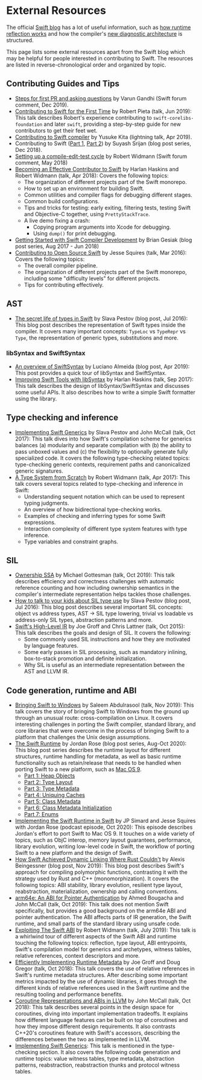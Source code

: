 # External Resources

The official [Swift blog](https://swift.org/blog/) has a lot of useful
information, such as [how runtime reflection works][mirror-post] and how the
compiler's [new diagnostic architecture][diagnostic-arch-post] is structured.

[mirror-post]: https://swift.org/blog/how-mirror-works/
[diagnostic-arch-post]: https://swift.org/blog/new-diagnostic-arch-overview/

This page lists some external resources apart from the Swift blog which may be
helpful for people interested in contributing to Swift. The resources are listed
in reverse-chronological order and organized by topic.

<!--
Some resources don't fall cleanly into one topic bucket or another; in such a
case we break the tie arbitrarily.
-->

<!--
The textual descriptions should be written in a way that makes it clear
which topics are discussed, and what a potential contributor to Swift
will gain from it. This is usually different from the talk's abstract.
-->

## Contributing Guides and Tips

- [Steps for first PR and asking questions][] by Varun Gandhi (Swift forum
  comment, Dec 2019).
- [Contributing to Swift for the First Time][] by Robert Pieta (talk, Jun 2019):
  This talk describes Robert's experience contributing to
  `swift-corelibs-foundation` and later `swift`, providing a step-by-step guide
  for new contributors to get their feet wet.
- [Contributing to Swift compiler][] by Yusuke Kita (lightning talk, Apr 2019).
- Contributing to Swift ([Part 1][Contributing to Swift - Part 1],
  [Part 2][Contributing to Swift - Part 2]) by Suyash Srijan (blog post series,
  Dec 2018).
- [Setting up a compile-edit-test cycle][] by Robert Widmann (Swift forum
  comment, May 2018)
- [Becoming an Effective Contributor to Swift][] by Harlan Haskins and Robert
  Widmann (talk, Apr 2018): Covers the following topics:
  - The organization of different projects part of the Swift monorepo.
  - How to set up an environment for building Swift.
  - Common utilities and compiler flags for debugging different stages.
  - Common build configurations.
  - Tips and tricks for testing: early exiting, filtering tests,
    testing Swift and Objective-C together, using `PrettyStackTrace`.
  - A live demo fixing a crash:
    - Copying program arguments into Xcode for debugging.
    - Using `dump()` for print debugging.
- [Getting Started with Swift Compiler Development][] by Brian Gesiak (blog post
  series, Aug 2017 - Jun 2018)
- [Contributing to Open Source Swift][] by Jesse Squires (talk, Mar 2016):
  Covers the following topics:
  - The overall compiler pipeline.
  - The organization of different projects part of the Swift monorepo,
    including some "difficulty levels" for different projects.
  - Tips for contributing effectively.

[Steps for first PR and asking questions]:
https://forums.swift.org/t/getting-started-with-swift-compiler-development/31502/2
[Contributing to Swift for the First Time]: https://youtu.be/51j7TrFNKiA
[Contributing to Swift compiler]: https://youtu.be/HAXJsgYniqE
[Contributing to Swift - Part 1]: https://medium.com/kinandcartacreated/contributing-to-swift-part-1-ea19108a2a54
[Contributing to Swift - Part 2]:
https://medium.com/kinandcartacreated/contributing-to-swift-part-2-efebcf7b6c93
[Setting up a compile-edit-test cycle]: https://forums.swift.org/t/need-a-workflow-advice/12536/14
[Becoming an Effective Contributor to Swift]: https://youtu.be/oGJKsp-pZPk
[Getting Started with Swift Compiler Development]: https://modocache.io/getting-started-with-swift-development
[Contributing to Open Source Swift]: https://youtu.be/Ysa2n8ZX-YY

## AST

- [The secret life of types in Swift][] by Slava Pestov (blog post, Jul 2016):
  This blog post describes the representation of Swift types inside the compiler.
  It covers many important concepts: `TypeLoc` vs `TypeRepr` vs `Type`, the
  representation of generic types, substitutions and more.
  <!-- TODO: It would be great to integrate some of the descriptions
       in this blog post into the compiler's own doc comments. -->

[The secret life of types in Swift]: https://medium.com/@slavapestov/the-secret-life-of-types-in-swift-ff83c3c000a5

### libSyntax and SwiftSyntax

- [An overview of SwiftSyntax][] by Luciano Almeida (blog post, Apr 2019):
  This post provides a quick tour of libSyntax and SwiftSyntax.
- [Improving Swift Tools with libSyntax][] by Harlan Haskins (talk, Sep 2017):
  This talk describes the design of libSyntax/SwiftSyntax and discusses some
  useful APIs. It also describes how to write a simple Swift formatter using the
  library.

[An overview of SwiftSyntax]: https://medium.com/@lucianoalmeida1/an-overview-of-swiftsyntax-cf1ae6d53494
[Improving Swift Tools with libSyntax]: https://youtu.be/5ivuYGxW_3M

## Type checking and inference

- [Implementing Swift Generics][] by Slava Pestov and John McCall (talk, Oct 2017):
  This talk dives into how Swift's compilation scheme for generics balances
  (a) modularity and separate compilation with (b) the ability to pass unboxed
  values and (c) the flexibility to optionally generate fully specialized code.
  It covers the following type-checking related topics: type-checking generic
  contexts, requirement paths and canonicalized generic signatures.
- [A Type System from Scratch][] by Robert Widmann (talk, Apr 2017):
  This talk covers several topics related to type-checking and inference in Swift:
  - Understanding sequent notation which can be used to represent typing judgments.
  - An overview of how bidirectional type-checking works.
  - Examples of checking and inferring types for some Swift expressions.
  - Interaction complexity of different type system features with type inference.
  - Type variables and constraint graphs.

[Implementing Swift Generics]: https://youtu.be/ctS8FzqcRug
[A Type System from Scratch]: https://youtu.be/IbjoA5xVUq0

## SIL

- [Ownership SSA][] by Michael Gottesman (talk, Oct 2019): This talk describes
  efficiency and correctness challenges with automatic reference counting and
  how including ownership semantics in the compiler's intermediate representation
  helps tackles those challenges.
- [How to talk to your kids about SIL type use][] by Slava Pestov (blog post,
  Jul 2016): This blog post describes several important SIL concepts: object
  vs address types, AST -> SIL type lowering, trivial vs loadable vs
  address-only SIL types, abstraction patterns and more.
- [Swift's High-Level IR][] by Joe Groff and Chris Lattner (talk, Oct 2015):
  This talk describes the goals and design of SIL. It covers the following:
  - Some commonly used SIL instructions and how they are motivated by language
    features.
  - Some early passes in SIL processing, such as mandatory inlining,
    box-to-stack promotion and definite initialization.
  - Why SIL is useful as an intermediate representation between the AST and
    LLVM IR.

[Ownership SSA]: https://youtu.be/qy3iZPHZ88o
[How to talk to your kids about SIL type use]: https://medium.com/@slavapestov/how-to-talk-to-your-kids-about-sil-type-use-6b45f7595f43
[Swift's High-Level IR]: https://youtu.be/Ntj8ab-5cvE

## Code generation, runtime and ABI

- [Bringing Swift to Windows][] by Saleem Abdulrasool (talk, Nov 2019): This talk
  covers the story of bringing Swift to Windows from the ground up through an unusual
  route: cross-compilation on Linux. It covers interesting challenges in porting
  the Swift compiler, standard library, and core libraries that were overcome in the
  process of bringing Swift to a platform that challenges the Unix design assumptions.
- [The Swift Runtime][] by Jordan Rose (blog post series, Aug-Oct 2020):
  This blog post series describes the runtime layout for different structures,
  runtime handling for metadata, as well as basic runtime functionality such
  as retain/release that needs to be handled when porting Swift to a new
  platform, such as [Mac OS 9][].
  - [Part 1: Heap Objects][]
  - [Part 2: Type Layout][]
  - [Part 3: Type Metadata][]
  - [Part 4: Uniquing Caches][]
  - [Part 5: Class Metadata][]
  - [Part 6: Class Metadata Initialization][]
  - [Part 7: Enums][]
- [Implementing the Swift Runtime in Swift][]
  by JP Simard and Jesse Squires with Jordan Rose (podcast episode, Oct 2020):
  This episode describes Jordan's effort to port Swift to Mac OS 9.
  It touches on a wide variety of topics, such as ObjC interop, memory layout
  guarantees, performance, library evolution, writing low-level code in Swift,
  the workflow of porting Swift to a new platform and the design of Swift.
- [How Swift Achieved Dynamic Linking Where Rust Couldn't][] by Alexis
  Beingessner (blog post, Nov 2019): This blog post describes Swift's approach
  for compiling polymorphic functions, contrasting it with the strategy used by
  Rust and C++ (monomorphization). It covers the following topics: ABI stability,
  library evolution, resilient type layout, reabstraction, materialization,
  ownership and calling conventions.
- [arm64e: An ABI for Pointer Authentication][] by Ahmed Bougacha and John McCall
  (talk, Oct 2019): This talk does not mention Swift specifically, but provides a
  good background on the arm64e ABI and pointer authentication. The ABI affects
  parts of IR generation, the Swift runtime, and small parts of the standard
  library using unsafe code.
- [Exploiting The Swift ABI][] by Robert Widmann (talk, July 2019):
  This talk is a whirlwind tour of different aspects of the Swift ABI and runtime
  touching the following topics: reflection, type layout, ABI entrypoints,
  Swift's compilation model for generics and archetypes, witness tables,
  relative references, context descriptors and more.
- [Efficiently Implementing Runtime Metadata][] by Joe Groff and Doug Gregor
  (talk, Oct 2018): This talk covers the use of relative references in Swift's
  runtime metadata structures. After describing some important metrics impacted
  by the use of dynamic libraries, it goes through the different kinds of
  relative references used in the Swift runtime and the resulting tooling and
  performance benefits.
- [Coroutine Representations and ABIs in LLVM][] by John McCall (talk, Oct 2018):
  This talk describes several points in the design space for coroutines, diving
  into important implementation tradeoffs. It explains how different language
  features can be built on top of coroutines and how they impose different
  design requirements. It also contrasts C++20's coroutines feature with
  Swift's accessors, describing the differences between the two as implemented
  in LLVM.
- [Implementing Swift Generics][]: This talk is mentioned in the type-checking
  section. It also covers the following code generation and runtime topics:
  value witness tables, type metadata, abstraction patterns, reabstraction,
  reabstraction thunks and protocol witness tables.

[Bringing Swift to Windows]: https://www.youtube.com/watch?v=Zjlxa1NIfJc
[Mac OS 9]: https://belkadan.com/blog/2020/04/Swift-on-Mac-OS-9/
[The Swift Runtime]: https://belkadan.com/blog/tags/swift-runtime/
[Part 1: Heap Objects]: https://belkadan.com/blog/2020/08/Swift-Runtime-Heap-Objects/
[Part 2: Type Layout]: https://belkadan.com/blog/2020/09/Swift-Runtime-Type-Layout/
[Part 3: Type Metadata]: https://belkadan.com/blog/2020/09/Swift-Runtime-Type-Metadata/
[Part 4: Uniquing Caches]: https://belkadan.com/blog/2020/09/Swift-Runtime-Uniquing-Caches/
[Part 5: Class Metadata]: https://belkadan.com/blog/2020/09/Swift-Runtime-Class-Metadata/
[Part 6: Class Metadata Initialization]: https://belkadan.com/blog/2020/10/Swift-Runtime-Class-Metadata-Initialization/
[Part 7: Enums]: https://belkadan.com/blog/2020/10/Swift-Runtime-Enums/
[Implementing the Swift Runtime in Swift]: https://spec.fm/podcasts/swift-unwrapped/1DMLbJg5
[How Swift Achieved Dynamic Linking Where Rust Couldn't]: https://gankra.github.io/blah/swift-abi/
[arm64e: An ABI for Pointer Authentication]: https://youtu.be/C1nZvpEBfYA
[Exploiting The Swift ABI]: https://youtu.be/0rHG_Pa86oA
[Efficiently Implementing Runtime Metadata]: https://youtu.be/G3bpj-4tWVU
[Coroutine Representations and ABIs in LLVM]: https://youtu.be/wyAbV8AM9PM
